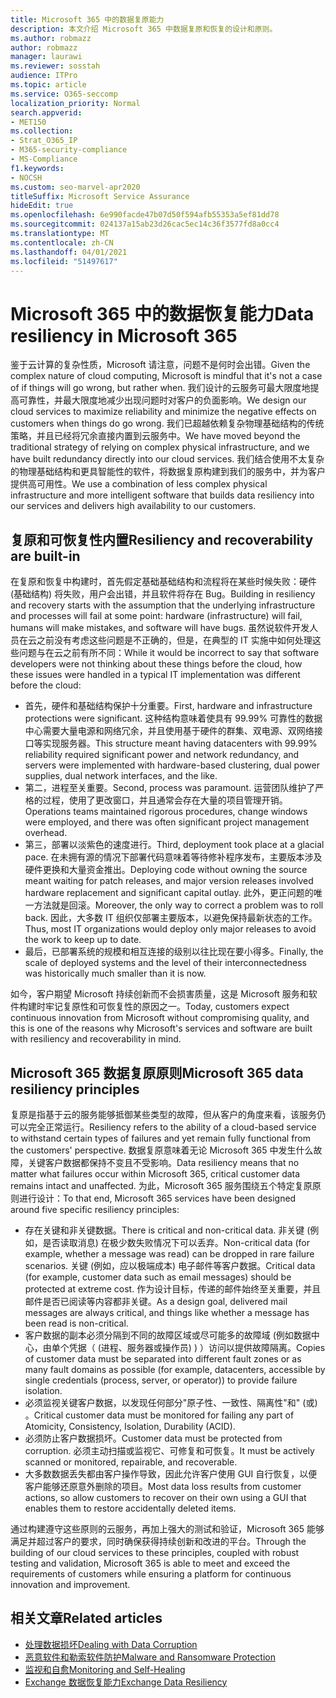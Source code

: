 ```yaml
---
title: Microsoft 365 中的数据复原能力
description: 本文介绍 Microsoft 365 中数据复原和恢复的设计和原则。
ms.author: robmazz
author: robmazz
manager: laurawi
ms.reviewer: sosstah
audience: ITPro
ms.topic: article
ms.service: O365-seccomp
localization_priority: Normal
search.appverid:
- MET150
ms.collection:
- Strat_O365_IP
- M365-security-compliance
- MS-Compliance
f1.keywords:
- NOCSH
ms.custom: seo-marvel-apr2020
titleSuffix: Microsoft Service Assurance
hideEdit: true
ms.openlocfilehash: 6e990facde47b07d50f594afb55353a5ef81dd78
ms.sourcegitcommit: 024137a15ab23d26cac5ec14c36f3577fd8a0cc4
ms.translationtype: MT
ms.contentlocale: zh-CN
ms.lasthandoff: 04/01/2021
ms.locfileid: "51497617"
---
```

# <a name="data-resiliency-in-microsoft-365"></a><span data-ttu-id="1e340-103">Microsoft 365 中的数据恢复能力</span><span class="sxs-lookup"><span data-stu-id="1e340-103">Data resiliency in Microsoft 365</span></span>

<span data-ttu-id="1e340-104">鉴于云计算的复杂性质，Microsoft 请注意，问题不是何时会出错。</span><span class="sxs-lookup"><span data-stu-id="1e340-104">Given the complex nature of cloud computing, Microsoft is mindful that it's not a case of if things will go wrong, but rather when.</span></span> <span data-ttu-id="1e340-105">我们设计的云服务可最大限度地提高可靠性，并最大限度地减少出现问题时对客户的负面影响。</span><span class="sxs-lookup"><span data-stu-id="1e340-105">We design our cloud services to maximize reliability and minimize the negative effects on customers when things do go wrong.</span></span> <span data-ttu-id="1e340-106">我们已超越依赖复杂物理基础结构的传统策略，并且已经将冗余直接内置到云服务中。</span><span class="sxs-lookup"><span data-stu-id="1e340-106">We have moved beyond the traditional strategy of relying on complex physical infrastructure, and we have built redundancy directly into our cloud services.</span></span> <span data-ttu-id="1e340-107">我们结合使用不太复杂的物理基础结构和更具智能性的软件，将数据复原构建到我们的服务中，并为客户提供高可用性。</span><span class="sxs-lookup"><span data-stu-id="1e340-107">We use a combination of less complex physical infrastructure and more intelligent software that builds data resiliency into our services and delivers high availability to our customers.</span></span>

## <a name="resiliency-and-recoverability-are-built-in"></a><span data-ttu-id="1e340-108">复原和可恢复性内置</span><span class="sxs-lookup"><span data-stu-id="1e340-108">Resiliency and recoverability are built-in</span></span>

<span data-ttu-id="1e340-109">在复原和恢复中构建时，首先假定基础基础结构和流程将在某些时候失败：硬件 (基础结构) 将失败，用户会出错，并且软件将存在 Bug。</span><span class="sxs-lookup"><span data-stu-id="1e340-109">Building in resiliency and recovery starts with the assumption that the underlying infrastructure and processes will fail at some point: hardware (infrastructure) will fail, humans will make mistakes, and software will have bugs.</span></span> <span data-ttu-id="1e340-110">虽然说软件开发人员在云之前没有考虑这些问题是不正确的，但是，在典型的 IT 实施中如何处理这些问题与在云之前有所不同：</span><span class="sxs-lookup"><span data-stu-id="1e340-110">While it would be incorrect to say that software developers were not thinking about these things before the cloud, how these issues were handled in a typical IT implementation was different before the cloud:</span></span>

- <span data-ttu-id="1e340-111">首先，硬件和基础结构保护十分重要。</span><span class="sxs-lookup"><span data-stu-id="1e340-111">First, hardware and infrastructure protections were significant.</span></span> <span data-ttu-id="1e340-112">这种结构意味着使具有 99.99% 可靠性的数据中心需要大量电源和网络冗余，并且使用基于硬件的群集、双电源、双网络接口等实现服务器。</span><span class="sxs-lookup"><span data-stu-id="1e340-112">This structure meant having datacenters with 99.99% reliability required significant power and network redundancy, and servers were implemented with hardware-based clustering, dual power supplies, dual network interfaces, and the like.</span></span>
- <span data-ttu-id="1e340-113">第二，进程至关重要。</span><span class="sxs-lookup"><span data-stu-id="1e340-113">Second, process was paramount.</span></span> <span data-ttu-id="1e340-114">运营团队维护了严格的过程，使用了更改窗口，并且通常会存在大量的项目管理开销。</span><span class="sxs-lookup"><span data-stu-id="1e340-114">Operations teams maintained rigorous procedures, change windows were employed, and there was often significant project management overhead.</span></span>
- <span data-ttu-id="1e340-115">第三，部署以淡紫色的速度进行。</span><span class="sxs-lookup"><span data-stu-id="1e340-115">Third, deployment took place at a glacial pace.</span></span> <span data-ttu-id="1e340-116">在未拥有源的情况下部署代码意味着等待修补程序发布，主要版本涉及硬件更换和大量资金推出。</span><span class="sxs-lookup"><span data-stu-id="1e340-116">Deploying code without owning the source meant waiting for patch releases, and major version releases involved hardware replacement and significant capital outlay.</span></span> <span data-ttu-id="1e340-117">此外，更正问题的唯一方法就是回滚。</span><span class="sxs-lookup"><span data-stu-id="1e340-117">Moreover, the only way to correct a problem was to roll back.</span></span> <span data-ttu-id="1e340-118">因此，大多数 IT 组织仅部署主要版本，以避免保持最新状态的工作。</span><span class="sxs-lookup"><span data-stu-id="1e340-118">Thus, most IT organizations would deploy only major releases to avoid the work to keep up to date.</span></span>
- <span data-ttu-id="1e340-119">最后，已部署系统的规模和相互连接的级别以往比现在要小得多。</span><span class="sxs-lookup"><span data-stu-id="1e340-119">Finally, the scale of deployed systems and the level of their interconnectedness was historically much smaller than it is now.</span></span>

<span data-ttu-id="1e340-120">如今，客户期望 Microsoft 持续创新而不会损害质量，这是 Microsoft 服务和软件构建时牢记复原性和可恢复性的原因之一。</span><span class="sxs-lookup"><span data-stu-id="1e340-120">Today, customers expect continuous innovation from Microsoft without compromising quality, and this is one of the reasons why Microsoft's services and software are built with resiliency and recoverability in mind.</span></span>

## <a name="microsoft-365-data-resiliency-principles"></a><span data-ttu-id="1e340-121">Microsoft 365 数据复原原则</span><span class="sxs-lookup"><span data-stu-id="1e340-121">Microsoft 365 data resiliency principles</span></span>

<span data-ttu-id="1e340-122">复原是指基于云的服务能够抵御某些类型的故障，但从客户的角度来看，该服务仍可以完全正常运行。</span><span class="sxs-lookup"><span data-stu-id="1e340-122">Resiliency refers to the ability of a cloud-based service to withstand certain types of failures and yet remain fully functional from the customers' perspective.</span></span> <span data-ttu-id="1e340-123">数据复原意味着无论 Microsoft 365 中发生什么故障，关键客户数据都保持不变且不受影响。</span><span class="sxs-lookup"><span data-stu-id="1e340-123">Data resiliency means that no matter what failures occur within Microsoft 365, critical customer data remains intact and unaffected.</span></span> <span data-ttu-id="1e340-124">为此，Microsoft 365 服务围绕五个特定复原原则进行设计：</span><span class="sxs-lookup"><span data-stu-id="1e340-124">To that end, Microsoft 365 services have been designed around five specific resiliency principles:</span></span>

- <span data-ttu-id="1e340-125">存在关键和非关键数据。</span><span class="sxs-lookup"><span data-stu-id="1e340-125">There is critical and non-critical data.</span></span> <span data-ttu-id="1e340-126">非关键 (例如，是否读取消息) 在极少数失败情况下可以丢弃。</span><span class="sxs-lookup"><span data-stu-id="1e340-126">Non-critical data (for example, whether a message was read) can be dropped in rare failure scenarios.</span></span> <span data-ttu-id="1e340-127">关键 (例如，应以极端成本) 电子邮件等客户数据。</span><span class="sxs-lookup"><span data-stu-id="1e340-127">Critical data (for example, customer data such as email messages) should be protected at extreme cost.</span></span> <span data-ttu-id="1e340-128">作为设计目标，传递的邮件始终至关重要，并且邮件是否已阅读等内容都非关键。</span><span class="sxs-lookup"><span data-stu-id="1e340-128">As a design goal, delivered mail messages are always critical, and things like whether a message has been read is non-critical.</span></span>
- <span data-ttu-id="1e340-129">客户数据的副本必须分隔到不同的故障区域或尽可能多的故障域 (例如数据中心，由单个凭据（ (进程、服务器或操作员) ) ）访问以提供故障隔离。</span><span class="sxs-lookup"><span data-stu-id="1e340-129">Copies of customer data must be separated into different fault zones or as many fault domains as possible (for example, datacenters, accessible by single credentials (process, server, or operator)) to provide failure isolation.</span></span> 
- <span data-ttu-id="1e340-130">必须监视关键客户数据，以发现任何部分"原子性、一致性、隔离性"和" (或) 。</span><span class="sxs-lookup"><span data-stu-id="1e340-130">Critical customer data must be monitored for failing any part of Atomicity, Consistency, Isolation, Durability (ACID).</span></span>
- <span data-ttu-id="1e340-131">必须防止客户数据损坏。</span><span class="sxs-lookup"><span data-stu-id="1e340-131">Customer data must be protected from corruption.</span></span> <span data-ttu-id="1e340-132">必须主动扫描或监视它、可修复和可恢复。</span><span class="sxs-lookup"><span data-stu-id="1e340-132">It must be actively scanned or monitored, repairable, and recoverable.</span></span>
- <span data-ttu-id="1e340-133">大多数数据丢失都由客户操作导致，因此允许客户使用 GUI 自行恢复，以便客户能够还原意外删除的项目。</span><span class="sxs-lookup"><span data-stu-id="1e340-133">Most data loss results from customer actions, so allow customers to recover on their own using a GUI that enables them to restore accidentally deleted items.</span></span>

<span data-ttu-id="1e340-134">通过构建遵守这些原则的云服务，再加上强大的测试和验证，Microsoft 365 能够满足并超过客户的要求，同时确保获得持续创新和改进的平台。</span><span class="sxs-lookup"><span data-stu-id="1e340-134">Through the building of our cloud services to these principles, coupled with robust testing and validation, Microsoft 365 is able to meet and exceed the requirements of customers while ensuring a platform for continuous innovation and improvement.</span></span>

## <a name="related-articles"></a><span data-ttu-id="1e340-135">相关文章</span><span class="sxs-lookup"><span data-stu-id="1e340-135">Related articles</span></span>

- [<span data-ttu-id="1e340-136">处理数据损坏</span><span class="sxs-lookup"><span data-stu-id="1e340-136">Dealing with Data Corruption</span></span>](assurance-dealing-with-data-corruption.md)
- [<span data-ttu-id="1e340-137">恶意软件和勒索软件防护</span><span class="sxs-lookup"><span data-stu-id="1e340-137">Malware and Ransomware Protection</span></span>](assurance-malware-and-ransomware-protection.md)
- [<span data-ttu-id="1e340-138">监视和自愈</span><span class="sxs-lookup"><span data-stu-id="1e340-138">Monitoring and Self-Healing</span></span>](assurance-monitoring-and-self-healing.md)
- [<span data-ttu-id="1e340-139">Exchange 数据恢复能力</span><span class="sxs-lookup"><span data-stu-id="1e340-139">Exchange Data Resiliency</span></span>](assurance-exchange-data-resiliency.md)
